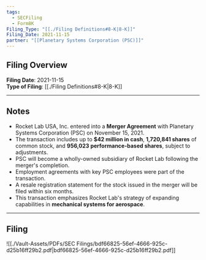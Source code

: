 ```yaml
---
tags:
  - SECFiling
  - Form8K
Filing_Type: "[[./Filing Definitions#8-K|8-K]]"
Filing_Date: 2021-11-15
partner: "[[Planetary Systems Corporation (PSC)]]"
---
```


## Filing Overview

**Filing Date**: 2021-11-15  
**Type of Filing**: [[./Filing Definitions#8-K|8-K]]  

---

## Notes

- Rocket Lab USA, Inc. entered into a **Merger Agreement** with Planetary Systems Corporation (PSC) on November 15, 2021.
- The transaction includes up to **$42 million in cash**, **1,720,841 shares** of common stock, and **956,023 performance-based shares**, subject to adjustments.
- PSC will become a wholly-owned subsidiary of Rocket Lab following the merger's completion.
- Employment agreements with key PSC employees were part of the transaction.
- A resale registration statement for the stock issued in the merger will be filed within six months.
- This transaction emphasizes Rocket Lab's strategy of expanding capabilities in **mechanical systems for aerospace**.

---

## Filing

![[./Vault-Assets/PDFs/SEC Filings/bdf66825-56ef-4666-925c-d25b16ff29b2.pdf|bdf66825-56ef-4666-925c-d25b16ff29b2.pdf]]
